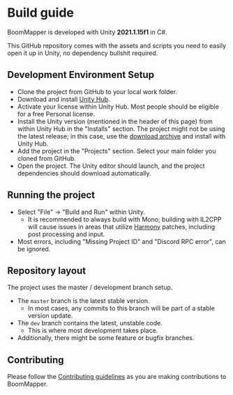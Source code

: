 # Build guide

BoomMapper is developed with Unity **2021.1.15f1** in C#.

This GitHub repository comes with the assets and scripts you need to easily open it up in Unity, no dependency bullshit required.

## Development Environment Setup
* Clone the project from GitHub to your local work folder.
* Download and install [Unity Hub](https://unity3d.com/get-unity/download).
* Activate your license within Unity Hub. Most people should be eligible for a free Personal license.
* Install the Unity version (mentioned in the header of this page) from within Unity Hub in the "Installs" section. The project might not be using the latest release; in this case, use the [download archive](https://unity3d.com/get-unity/download/archive) and install with Unity Hub.
* Add the project in the "Projects" section. Select your main folder you cloned from GitHub.
* Open the project. The Unity editor should launch, and the project dependencies should download automatically.

## Running the project
* Select "File" -> "Build and Run" within Unity.
  * It is recommended to always build with Mono; building with IL2CPP will cause issues in areas that utilize [Harmony](https://github.com/pardeike/Harmony) patches, including post processing and input.
* Most errors, including "Missing Project ID" and "Discord RPC error", can be ignored.

## Repository layout
The project uses the master / development branch setup.

* The `master` branch is the latest stable version.
  * In most cases, any commits to this branch will be part of a stable version update.
* The `dev` branch contains the latest, unstable code.
  * This is where most development takes place.
* Additionally, there might be some feature or bugfix branches.

## Contributing
Please follow the [Contributing guidelines](CONTRIBUTING.md) as you are making contributions to BoomMapper.
